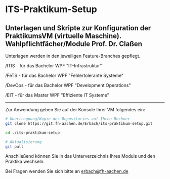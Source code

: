 # ITS-Praktikum-Setup

Unterlagen und Skripte zur Konfiguration der PraktikumsVM (virtuelle Maschine).
Wahlpflichtfächer/Module Prof. Dr. Claßen
----
Unterlagen werden in den jeweiligen Feature-Branches gepflegt.

/ITIS - für das Bachelor WPF "IT-Infrastruktur"

/FeTS - für das Bachelor WPF "Fehlertolerante Systeme"

/DevOps - für das Bachelor WPF "Development Operations"

/EIT - für das Master WPF "Effiziente IT Systeme"

----
Zur Anwendung geben Sie auf der Konsole Ihrer VM folgendes ein:

```bash
# Übertragnung/Kopie des Repositories auf Ihren Rechner
git clone https://git.fh-aachen.de/Erbach/its-praktikum-setup.git

cd ./its-praktikum-setup
```
<!-- # Wechsel in einen Feature-Branch (hier ITIS)
git checkout ITIS -->

```bash
# Aktualisierung
git pull

```

Anschließend können Sie in das Unterverzeichnis Ihres Moduls und den Praktika wechseln.

Bei Fragen wenden Sie sich bitte an erbach@fh-aachen.de
